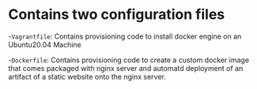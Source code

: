 # Contains two configuration files
-`Vagrantfile`: Contains provisioning code to install docker engine on an Ubuntu20.04 Machine

-`Dockerfile`: Contains provisioning code to create a custom docker image that comes packaged with nginx server and automatd deployment of an artifact of a static website onto the nginx server.
